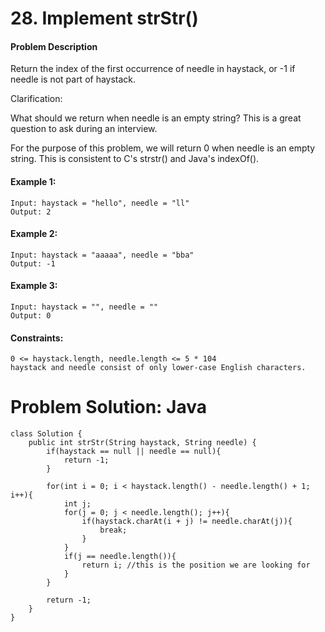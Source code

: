 # 28. Implement strStr()

#### Problem Description

Return the index of the first occurrence of needle in haystack, or -1 if needle is not part of haystack.

Clarification:

What should we return when needle is an empty string? This is a great question to ask during an interview.

For the purpose of this problem, we will return 0 when needle is an empty string. This is consistent to C's strstr() and Java's indexOf().

 

#### Example 1:
````
Input: haystack = "hello", needle = "ll"
Output: 2
````
#### Example 2:
````
Input: haystack = "aaaaa", needle = "bba"
Output: -1
````
#### Example 3:
````
Input: haystack = "", needle = ""
Output: 0
 ````

#### Constraints:
````
0 <= haystack.length, needle.length <= 5 * 104
haystack and needle consist of only lower-case English characters.
````

# Problem Solution: Java
```
class Solution {
    public int strStr(String haystack, String needle) {
        if(haystack == null || needle == null){
            return -1;
        }
        
        for(int i = 0; i < haystack.length() - needle.length() + 1; i++){
            int j;
            for(j = 0; j < needle.length(); j++){
                if(haystack.charAt(i + j) != needle.charAt(j)){
                    break;  
                }
            }
            if(j == needle.length()){
                return i; //this is the position we are looking for
            }
        }
        
        return -1;
    }
}
````
